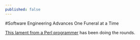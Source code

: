 ```yaml
---
published: false
---
```


#Software Engineering Advances One Funeral at a Time

[This lament from a Perl programmer](http://www.modernperlbooks.com/mt/2014/02/the-mid-career-crisis-of-the-perl-programmer.html) has been doing the rounds.
